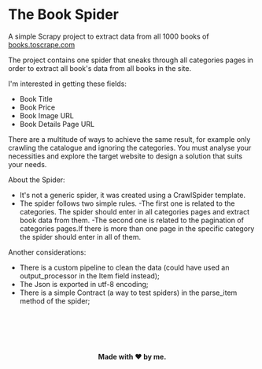 # The Book Spider
A simple Scrapy project to extract data from all 1000 books of [books.toscrape.com](http://books.toscrape.com)

The project contains one spider that sneaks through all categories pages in order to extract all book's data from all books in the site. 

I'm interested in getting these fields:
- Book Title
- Book Price
- Book Image URL
- Book Details Page URL

There are a multitude of ways to achieve the same result, for example only crawling the catalogue and ignoring the categories. You must analyse your necessities and explore the target website to design a solution that suits your needs.

About the Spider: 
- It's not a generic spider, it was created using a CrawlSpider template.
- The spider follows two simple rules. 
    -The first one is related to the categories. The spider should enter in all categories pages and extract book data from them. 
    -The second one is related to the pagination of categories pages.If there is more than one page in the specific category the spider should enter in all of them.

Another considerations:
- There is a custom pipeline to clean the data (could have used an output_processor in the Item field instead);
- The Json is exported in utf-8 encoding;
- There is a simple Contract (a way to test spiders) in the parse_item method of the spider; 


</br>
</br>
</br>
</br>

<p align="center"><b>
Made with ❤️ by me.
</b></p>
